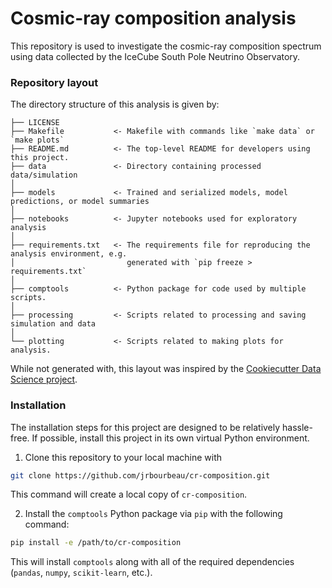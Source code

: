 # Cosmic-ray composition analysis

This repository is used to investigate the cosmic-ray composition spectrum using data collected by the IceCube South Pole Neutrino Observatory.

### Repository layout

The directory structure of this analysis is given by:

```
├── LICENSE
├── Makefile           <- Makefile with commands like `make data` or `make plots`
├── README.md          <- The top-level README for developers using this project.
├── data               <- Directory containing processed data/simulation
│
├── models             <- Trained and serialized models, model predictions, or model summaries
│
├── notebooks          <- Jupyter notebooks used for exploratory analysis
│
├── requirements.txt   <- The requirements file for reproducing the analysis environment, e.g.
│                         generated with `pip freeze > requirements.txt`
│
├── comptools          <- Python package for code used by multiple scripts.
│
├── processing         <- Scripts related to processing and saving simulation and data
│
└── plotting           <- Scripts related to making plots for analysis.
```

While not generated with, this layout was inspired by the [Cookiecutter Data Science project](https://github.com/drivendata/cookiecutter-data-science).


### Installation

The installation steps for this project are designed to be relatively hassle-free. If possible, install this project in its own virtual Python environment.

1. Clone this repository to your local machine with
```bash
git clone https://github.com/jrbourbeau/cr-composition.git
```
This command will create a local copy of `cr-composition`.

2. Install the `comptools` Python package via `pip` with the following command:
```bash
pip install -e /path/to/cr-composition
```
This will install `comptools` along with all of the required dependencies (`pandas`, `numpy`, `scikit-learn`, etc.).

